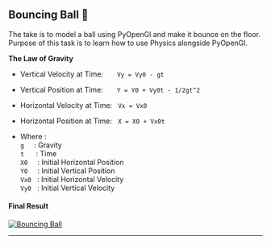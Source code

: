 ## Bouncing Ball 🏀

The take is to model a ball using PyOpenGl and make it bounce on the floor.<br>
Purpose of this task is to learn how to use Physics alongside PyOpenGl.<br>

**The Law of Gravity**<br>

- Vertical Velocity at Time:&nbsp;&nbsp;&nbsp;&nbsp;&nbsp;&nbsp; `Vy = Vy0 - gt`

- Vertical Position at Time:&nbsp;&nbsp;&nbsp;&nbsp;&nbsp;&nbsp; `Y = Y0 + Vy0t - 1/2gt^2`

- Horizontal Velocity at Time:&nbsp;&nbsp; `Vx = Vx0`

- Horizontal Position at Time:&nbsp;&nbsp; `X = X0 + Vx0t`

- Where : <br>
  `g` &nbsp;&nbsp;&nbsp;&nbsp;: Gravity <br>
  `t` &nbsp;&nbsp;&nbsp;&nbsp;&nbsp;: Time <br>
  `X0` &nbsp;&nbsp;&nbsp;&nbsp;: Initial Horizontal Position <br>
  `Y0` &nbsp;&nbsp;&nbsp;&nbsp;: Initial Vertical Position <br>
  `Vx0` &nbsp;&nbsp;: Initial Horizontal Velocity <br>
  `Vy0` &nbsp;&nbsp;: Initial Vertical Velocity <br>

#### Final Result

[![Bouncing Ball](https://img.youtube.com/vi/4fzrYXL-CQA/0.jpg)](https://youtu.be/4fzrYXL-CQA)

---
